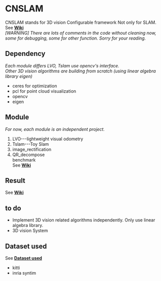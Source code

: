 # CNSLAM
CNSLAM stands for 3D vision Configurable framework Not only for SLAM.  
See **[Wiki](https://github.com/yunzhi-teng/CNSLAM/wiki)**  
*\[WARNING\] There are lots of comments in the code without cleaning now, some for debugging, some for other function. Sorry for your reading.*
## Dependency
*Each module differs*
*LVO, Tslam use opencv's interface.*  
*Other 3D vision algorithms are building from scratch (using linear algebra library eigen)*  
- ceres for optimization
- pcl for point cloud visualization
- opencv
- eigen

## Module
*For now, each module is an independent project.*  
1. LVO---lightweight visual odometry  
2. Tslam---Toy Slam  
3. image_rectification  
4. QR_decompose  
benchmark  
See **[Wiki](https://github.com/yunzhi-teng/CNSLAM/wiki)**  
## Result 
See **[Wiki](https://github.com/yunzhi-teng/CNSLAM/wiki)**  
## to do
- Implement 3D vision related algorithms independently. Only use linear algebra library. 
- 3D vision System
## Dataset used
See **[Dataset used](https://github.com/yunzhi-teng/CNSLAM/wiki/Dataset-related)**  
- kitti
- inria syntim
